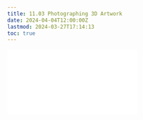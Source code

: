 ```yaml
---
title: 11.03 Photographing 3D Artwork
date: 2024-04-04T12:00:00Z
lastmod: 2024-03-27T17:14:13
toc: true
---
```


![Link to included file content](../../../../photography/how-to-document-3d-artwork.md)
